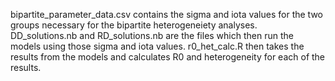 bipartite_parameter_data.csv contains the sigma and iota values for the two groups necessary for the bipartite heterogeneiety analyses. DD_solutions.nb and RD_solutions.nb are the files which then run the models using those sigma and iota values. r0_het_calc.R then takes the results from the models and calculates R0 and heterogeneity for each of the results.
